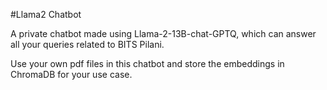 #Llama2 Chatbot

A private chatbot made using Llama-2-13B-chat-GPTQ, which can answer all your queries related to BITS Pilani. 

Use your own pdf files in this chatbot and store the embeddings in ChromaDB for your use case. 
